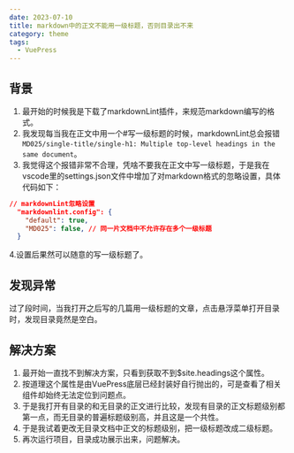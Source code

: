 ```yaml
---
date: 2023-07-10
title: markdown中的正文不能用一级标题，否则目录出不来
category: theme
tags:
  - VuePress
---
```


## 背景

1. 最开始的时候我是下载了markdownLint插件，来规范markdown编写的格式。
2. 我发现每当我在正文中用一个#写一级标题的时候，markdownLint总会报错`MD025/single-title/single-h1: Multiple top-level headings in the same document`。
3. 我觉得这个报错非常不合理，凭啥不要我在正文中写一级标题，于是我在vscode里的settings.json文件中增加了对markdown格式的忽略设置，具体代码如下：

```json
// markdownLint忽略设置
  "markdownlint.config": {
    "default": true,
    "MD025": false, // 同一片文档中不允许存在多个一级标题
  }
```

4.设置后果然可以随意的写一级标题了。

## 发现异常

过了段时间，当我打开之后写的几篇用一级标题的文章，点击悬浮菜单打开目录时，发现目录竟然是空白。

## 解决方案

1. 最开始一直找不到解决方案，只看到获取不到$site.headings这个属性。
2. 按道理这个属性是由VuePress底层已经封装好自行抛出的，可是查看了相关组件却始终无法定位到问题点。
3. 于是我打开有目录的和无目录的正文进行比较，发现有目录的正文标题级别都第一点，而无目录的普遍标题级别高，并且这是一个共性。
4. 于是我试着更改无目录文档中正文的标题级别，把一级标题改成二级标题。
5. 再次运行项目，目录成功展示出来，问题解决。
